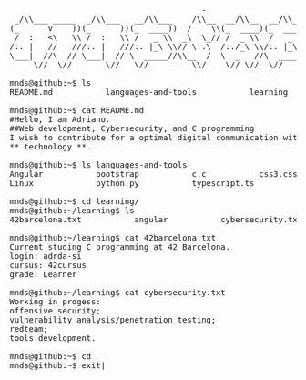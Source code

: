 <pre>
   _              _          _         _-       _        _        _         _       
 _/\\___ _____  _/\\___   __/\\___    /\\__  __/\\__  __/\\___  _/\\___   _/\\___   
(_      v    ))(_      ))(_  ____))  /    \\(_  ____)(_  ____))(_   _  ))(_      )) 
 /  :   <\   \\ /  :   \\ /   _ \\  _\  \_// /  _ \\  /   _ \\  /  |))//  /  :   \\ 
/:. |   //   ///:. |   ///:. |_\ \\// \:.\  /:./_\ \\/:. |_\ \\/:.    \\ /:. |   // 
\___|  //\  // \___|  // \  _____//\\__  /  \  _   //\  _____//\___|  // \___|  //  
     \//  \//       \//   \//         \\/    \// \//  \//           \//       \// 
     
mnds@github:~$ ls
README.md           languages-and-tools           learning            creative-sensorial-maker.jpg

mnds@github:~$ cat README.md
#Hello, I am Adriano.
##Web development, Cybersecurity, and C programming
I wish to contribute for a optimal digital communication without losing the human factor merging ** art ** and
** technology **.

mnds@github:~$ ls languages-and-tools
Angular           bootstrap           c.c           css3.css           html5.html          javascript.js  
Linux             python.py           typescript.ts

mnds@github:~$ cd learning/
mnds@github:~/learning$ ls
42barcelona.txt           angular           cybersecurity.txt           threejs           nim

mnds@github:~/learning$ cat 42barcelona.txt
Current studing C programming at 42 Barcelona.
login: adrda-si
cursus: 42cursus
grade: Learner

mnds@github:~/learning$ cat cybersecurity.txt
Working in progess:
offensive security;
vulnerability analysis/penetration testing;
redteam;
tools development.

mnds@github:~$ cd
mnds@github:~$ exit|
</pre>
